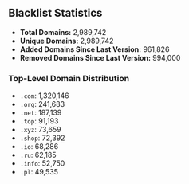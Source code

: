 ## Blacklist Statistics

- **Total Domains:** 2,989,742
- **Unique Domains:** 2,989,742
- **Added Domains Since Last Version:** 961,826
- **Removed Domains Since Last Version:** 994,000

### Top-Level Domain Distribution

-  `.com`: 1,320,146
-  `.org`: 241,683
-  `.net`: 187,139
-  `.top`: 91,193
-  `.xyz`: 73,659
-  `.shop`: 72,392
-  `.io`: 68,286
-  `.ru`: 62,185
-  `.info`: 52,750
-  `.pl`: 49,535
